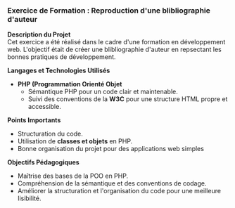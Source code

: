 ### Exercice de Formation : Reproduction d'une blibliographie d'auteur

**Description du Projet**  
Cet exercice a été réalisé dans le cadre d'une formation en développement web. L'objectif était de créer une blibliographie d'auteur en repsectant les bonnes pratiques de développement.

**Langages et Technologies Utilisés**
*  **PHP (Programmation Orienté Objet**
   * Sémantique PHP pour un code clair et maintenable.
   * Suivi des conventions de la **W3C** pour une structure HTML propre et accessible.
  
**Points Importants**
* Structuration du code.
* Utilisation de **classes et objets** en PHP.
* Bonne organisation du projet pour des applications web simples
  
**Objectifs Pédagogiques**
* Maîtrise des bases de la POO en PHP.
* Compréhension de la sémantique et des conventions de codage.
* Améliorer la structuration et l'organisation du code pour une meilleure lisibilité.
